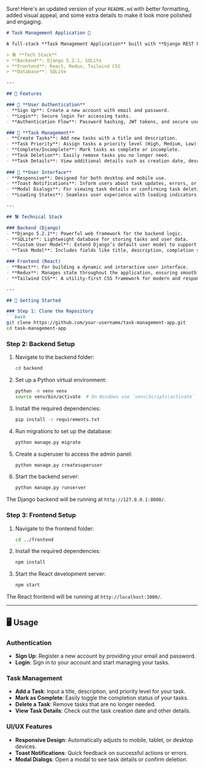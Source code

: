 Sure! Here's an updated version of your `README.md` with better formatting, added visual appeal, and some extra details to make it look more polished and engaging.

````markdown
# Task Management Application 🚀

A full-stack **Task Management Application** built with **Django REST Framework** for the backend and **React** for the frontend. The application helps users efficiently manage their personal tasks with a modern, responsive interface and robust backend support.

> 🛠 **Tech Stack**  
> **Backend**: Django 5.2.1, SQLite  
> **Frontend**: React, Redux, Tailwind CSS  
> **Database**: SQLite  

---

## 🌟 Features

### 🔑 **User Authentication**
- **Sign Up**: Create a new account with email and password.
- **Login**: Secure login for accessing tasks.
- **Authentication Flow**: Password hashing, JWT tokens, and secure user data storage.

### 📝 **Task Management**
- **Create Tasks**: Add new tasks with a title and description.
- **Task Priority**: Assign tasks a priority level (High, Medium, Low).
- **Complete/Incomplete**: Mark tasks as complete or incomplete.
- **Task Deletion**: Easily remove tasks you no longer need.
- **Task Details**: View additional details such as creation date, description, and status.
  
### 📲 **User Interface**
- **Responsive**: Designed for both desktop and mobile use.
- **Toast Notifications**: Inform users about task updates, errors, or successful actions.
- **Modal Dialogs**: For viewing task details or confirming task deletion.
- **Loading States**: Seamless user experience with loading indicators.

---

## 🛠 Technical Stack

### Backend (Django)
- **Django 5.2.1**: Powerful web framework for the backend logic.
- **SQLite**: Lightweight database for storing tasks and user data.
- **Custom User Model**: Extend Django’s default user model to support specific authentication needs.
- **Task Model**: Includes fields like title, description, completion status, and timestamps.

### Frontend (React)
- **React**: For building a dynamic and interactive user interface.
- **Redux**: Manages state throughout the application, ensuring smooth data flow.
- **Tailwind CSS**: A utility-first CSS framework for modern and responsive design.

---

## 🚀 Getting Started

### Step 1: Clone the Repository
```bash
git clone https://github.com/your-username/task-management-app.git
cd task-management-app
````

### Step 2: Backend Setup

1. Navigate to the backend folder:

   ```bash
   cd backend
   ```

2. Set up a Python virtual environment:

   ```bash
   python -m venv venv
   source venv/bin/activate  # On Windows use `venv\Scripts\activate`
   ```

3. Install the required dependencies:

   ```bash
   pip install -r requirements.txt
   ```

4. Run migrations to set up the database:

   ```bash
   python manage.py migrate
   ```

5. Create a superuser to access the admin panel:

   ```bash
   python manage.py createsuperuser
   ```

6. Start the backend server:

   ```bash
   python manage.py runserver
   ```

The Django backend will be running at `http://127.0.0.1:8000/`.

### Step 3: Frontend Setup

1. Navigate to the frontend folder:

   ```bash
   cd ../frontend
   ```

2. Install the required dependencies:

   ```bash
   npm install
   ```

3. Start the React development server:

   ```bash
   npm start
   ```

The React frontend will be running at `http://localhost:3000/`.

---

## 🖥 Usage

### Authentication

* **Sign Up**: Register a new account by providing your email and password.
* **Login**: Sign in to your account and start managing your tasks.

### Task Management

* **Add a Task**: Input a title, description, and priority level for your task.
* **Mark as Complete**: Easily toggle the completion status of your tasks.
* **Delete a Task**: Remove tasks that are no longer needed.
* **View Task Details**: Check out the task creation date and other details.

### UI/UX Features

* **Responsive Design**: Automatically adjusts to mobile, tablet, or desktop devices.
* **Toast Notifications**: Quick feedback on successful actions or errors.
* **Modal Dialogs**: Open a modal to see task details or confirm deletion.

